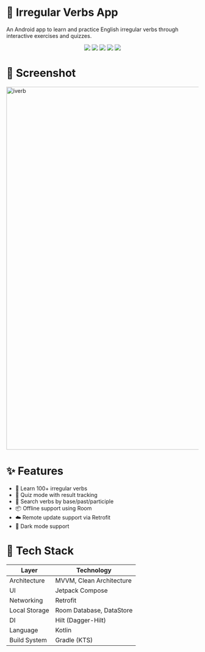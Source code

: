 # 📱 Irregular Verbs App

An Android app to learn and practice English irregular verbs through interactive exercises and quizzes.

<p align="center">
  <img src="https://img.shields.io/badge/MVVM-pattern-blue?style=flat-square" />
  <img src="https://img.shields.io/badge/Jetpack%20Compose-UI-green?style=flat-square" />
  <img src="https://img.shields.io/badge/Room-DB-yellow?style=flat-square" />

  <img src="https://img.shields.io/badge/Hilt-DI-red?style=flat-square" />
  <img src="https://img.shields.io/badge/Retrofit-HTTP-blue?style=flat-square" />
</p>

# 📸 Screenshot
<img width="1962" height="951" alt="iverb" src="https://github.com/user-attachments/assets/c884ec25-c21c-464c-8bf5-784942c05012" />


# ✨ Features

- 🧠 Learn 100+ irregular verbs
- 📝 Quiz mode with result tracking
- 🔎 Search verbs by base/past/participle
- 📦 Offline support using Room
- ☁️ Remote update support via Retrofit
- 🌙 Dark mode support


# 🔧 Tech Stack

| Layer          | Technology                         |
|----------------|-------------------------------------|
| Architecture   | MVVM, Clean Architecture            |
| UI             | Jetpack Compose                     |
| Networking     | Retrofit                            |
| Local Storage  | Room Database, DataStore            |
| DI             | Hilt (Dagger-Hilt)                  |
| Language       | Kotlin                              |
| Build System   | Gradle (KTS)                        |
